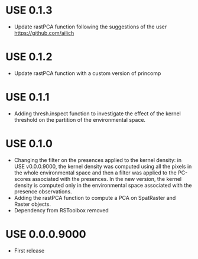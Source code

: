 # USE 0.1.3
* Update rastPCA function following the suggestions of the user https://github.com/ailich

# USE 0.1.2
* Update rastPCA function with a custom version of princomp

# USE 0.1.1
* Adding thresh.inspect function to investigate the effect of the kernel threshold on the partition of the environmental space. 

# USE 0.1.0
* Changing the filter on the presences applied to the kernel density: in USE v0.0.0.9000, the kernel density was computed using all the pixels in the whole environmental space and then a filter was applied to the PC-scores associated with the presences. In the new version, the kernel density is computed only in the environmental space associated with the presence observations. 
* Adding the rastPCA function to compute a PCA on SpatRaster and Raster objects. 
* Dependency from RSToolbox removed

# USE 0.0.0.9000
* First release 
